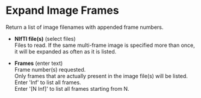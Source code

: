 # Expand Image Frames  
Return a list of image filenames with appended frame numbers.   

* **NIfTI file(s)** (select files)  
Files to read. If the same multi-frame image is specified more than once, it will be expanded as often as it is listed.   

* **Frames** (enter text)  
Frame number(s) requested.   
Only frames that are actually present in the image file(s) will be listed.   
Enter 'Inf' to list all frames.   
Enter '[N Inf]' to list all frames starting from N.   
